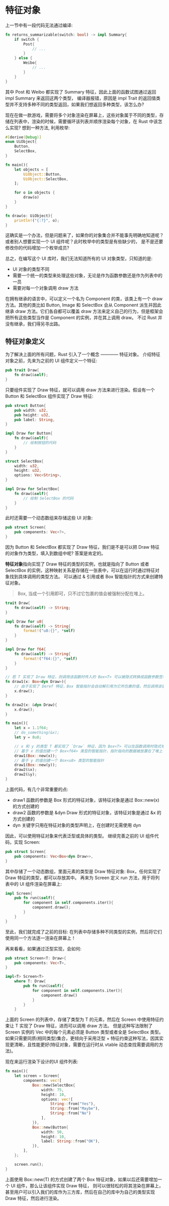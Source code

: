 # 特征对象
上一节中有一段代码无法通过编译:
```rust
fn returns_summarizable(switch: bool) -> impl Summary{
    if switch {
        Post{
            // ...
        }
    } else {
        Weibo{
            // ...
        }
    }
}
```
其中 Post 和 Weibo 都实现了 Summary 特征，因此上面的函数试图通过返回 impl Summary 来返回这两个类型，
编译器报错，原因是 impl Trait 的返回值类型并不支持多种不同的类型返回，如果我们想返回多种类型，该怎么办?

现在在做一款游戏，需要将多个对象渲染在屏幕上，这些对象属于不同的类型，存储在列表中，渲染的时候，需要循环该列表并顺序渲染每个对象，在 Rust 中该怎么实现?
想到一种方法, 利用枚举:
```rust
#[derive(Debug)]
enum UiObject{
    Button,
    SelectBox,
}

fn main(){
    let objects = [
        UiObject::Button,
        UiObject::SelectBox,
    ];

    for o in objects {
        draw(o)
    }
}

fn draw(o: UiObject){
    println!("{:?}", o);
}
```
这确实是一个办法，但是问题来了，如果你的对象集合并不能事先明确地知道呢？或者别人想要实现一个 UI 组件呢？此时枚举中的类型是有些缺少的，
是不是还要修改你的代码增加一个枚举成员?

总之，在编写这个 UI 库时，我们无法知道所有的 UI 对象类型，只知道的是:
- UI 对象的类型不同
- 需要一个统一的类型来处理这些对象，无论是作为函数参数还是作为列表中的一员
- 需要对每一个对象调用 draw 方法

在拥有继承的语言中，可以定义一个名为 Component 的类，该类上有一个 draw 方法。其他的类比如 Button, Image 和 SelectBox 会从 Component 派生并因此继承 draw 方法。它们各自都可以覆盖 draw 方法来定义自己的行为，但是框架会把所有这些类型当作是 Component 的实例，并在其上调用 draw。
不过 Rust 并没有继承，我们得另寻出路。

## 特征对象定义
为了解决上面的所有问题，Rust 引入了一个概念 ———— 特征对象。
介绍特征对象之前，先来为之前的 UI 组件定义一个特征:
```rust
pub trait Draw{
    fn draw(&self);
}
```
只要组件实现了 Draw 特征，就可以调用 draw 方法来进行渲染。假设有一个 Button 和 SelectBox 组件实现了 Draw 特征:
```rust
pub struct Button{
    pub width: u32,
    pub height: u32,
    pub label: String,
}

impl Draw for Button{
    fn draw(&self){
        // 绘制按钮的代码
    }
}

struct SelectBox{
    width: u32,
    height: u32,
    options: Vec<String>,
}

impl Draw for SelectBox{
    fn draw(&self){
        // 绘制 SelectBox 的代码
    }
}
```
此时还需要一个动态数组来存储这些 UI 对象:
```rust
pub struct Screen{
    pub components: Vec<?>,
}
```
因为 Button 和 SelectBox 都实现了 Draw 特征，我们是不是可以把 Draw 特征的对象作为类型，填入到数组中呢? 答案是肯定的。

**特征对象**指向实现了 Draw 特征的类型的实例，也就是指向了 Button 或者 SelectBox 的实例，这种映射关系是存储在一张表中，可以在运行时通过特征对象找到具体调用的类型方法。
可以通过 & 引用或者 Box<T> 智能指针的方式来创建特征对象。
> Box<T>, 当成一个引用即可，只不过它包裹的值会被强制分配在堆上。

```rust
trait Draw{
    fn draw(&self) -> String;
}

impl Draw for u8{
    fn draw(&self) -> String{
        format!("u8:{}", *self)
    }
}

impl Draw for f64{
    fn draw(&self) -> String{
        format!("f64:{}", *self)
    }
}

// 若 T 实现了 Draw 特征，则调用该函数时传入的 Box<T> 可以被隐式转换成函数参数签名中的 Box<dyn Draw>
fn draw1(x: Box<dyn Draw>){
    // 由于实现了 Deref 特征，Box 智能指针会自动解引用为它所包裹的值，然后调用该值对应的类型上定义的 `draw` 方法 
    x.draw();
}

fn draw2(x: &dyn Draw){
    x.draw();
}

fn main(){
    let x = 1.1f64;
    // do_something(&x);
    let y = 8u8;

    // x 和 y 的类型 T 都实现了 `Draw` 特征，因为 Box<T> 可以在函数调用时隐式地被转换为特征对象 Box<dyn Draw>
    // 基于 x 的值创建一个 Box<f64> 类型的智能指针，指针指向的数据被放置在了堆上
    draw1(Box::new(x));
    // 基于 y 的值创建一个 Box<u8> 类型的智能指针 
    draw1(Box::new(y));
    draw2(&x);
    draw2(&y);
}
```
上面代码，有几个非常重要的点:
- draw1 函数的参数是 Box<dyn Draw> 形式的特征对象，该特征对象是通过 Box::new(x) 的方式创建的
- draw2 函数的参数是 &dyn Draw 形式的特征对象，该特征对象是通过 &x 的方式创建的
- dyn 关键字只用在特征对象的类型声明上，在创建时无需使用 dyn

因此，可以使用特征对象来代表泛型或具体的类型。
继续完善之前的 UI 组件代码，实现 Screen:
```rust
pub struct Screen{
    pub components: Vec<Box<dyn Draw>>,
}
```
其中存储了一个动态数组，里面元素的类型是 Draw 特征对象: Box<dyn Draw>，任何实现了 Draw 特征的类型，都可以存放其中。
再来为 Screen 定义 run 方法，用于将列表中的 UI 组件渲染在屏幕上:
```rust
impl Screen{
    pub fn run(&self){
        for component in self.components.iter(){
            component.draw();
        }
    }
}
```
至此，我们就完成了之前的目标: 在列表中存储多种不同类型的实例，然后将它们使用同一个方法逐一渲染在屏幕上！

再来看看，如果通过泛型实现，会如何:
```rust
pub struct Screen<T: Draw>{
    pub components: Vec<T>,
}

impl<T> Screen<T>
    where T: Draw{
        pub fn run(&self){
            for component in self.components.iter(){
                component.draw()
            }
        }
    }
```
上面的 Screen 的列表中，存储了类型为 T 的元素，然后在 Screen 中使用特征约束让 T 实现了 Draw 特征，进而可以调用 draw 方法。
但是这种写法限制了 Screen 实例的 Vec<T> 中的每个元素必须是 Button 类型或者全是 SelectBox 类型。
如果只需要同质(相同类型)集合，更倾向于采用泛型 + 特征约束这种写法，因其实现更清晰，且性能更好(特征对象，需要在运行时从 vtable 动态查找需要调用的方法)。

现在来运行渲染下设计的UI 组件列表:
```rust
fn main(){
    let screen = Screen{
        components: vec![
            Box::new(SelectBox{
                width: 75,
                height: 10,
                options: vec![
                    String::from("Yes"),
                    String::from("Maybe"),
                    String::from("No")
                ],
            }),
            Box::new(Button{
                width: 50,
                height: 10,
                label: String::from("OK"),
            }),
        ],
    };

    screen.run();
}
```
上面使用 Box::new(T) 的方式创建了两个 Box<dyn Draw> 特征对象，如果以后还需要增加一个 UI 组件，那么让该组件实现 Draw 特征，
则可以很轻松的将其渲染在屏幕上，甚至用户可以引入我们的库作为三方库，然后在自己的库中为自己的类型实现 Draw 特征，然后进行渲染。